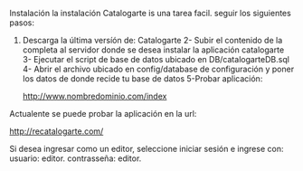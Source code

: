 Instalación
la instalación Catalogarte is una tarea facil. seguir los siguientes pasos:

1. Descarga la última versíón de: Catalogarte
2- Subir el contenido de la completa al servidor donde se desea instalar la aplicación catalogarte
3- Ejecutar el script de base de datos ubicado en DB/catalogarteDB.sql
4- Abrir el archivo ubicado en config/database de configuración y poner los datos de donde recide tu base de datos
5-Probar aplicación:

	http://www.nombredominio.com/index
	
	

Actualente se puede probar la aplicación en la url:

http://recatalogarte.com/
	
Si desea ingresar como un editor, seleccione iniciar sesión e ingrese con:
usuario: editor.
contrasseña: editor.	
	

 
